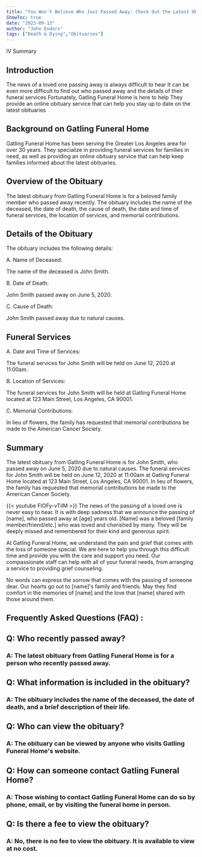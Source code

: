 ```yaml
---
title: "You Won't Believe Who Just Passed Away: Check Out the Latest Obituary From Gatling Funeral Home!"
ShowToc: true 
date: "2023-09-13"
author: "John Enders" 
tags: ["Death & Dying","Obituaries"]
---
```

IV Summary

## Introduction
The news of a loved one passing away is always difficult to hear It can be even more difficult to find out who passed away and the details of their funeral services Fortunately, Gatling Funeral Home is here to help They provide an online obituary service that can help you stay up to date on the latest obituaries

## Background on Gatling Funeral Home
Gatling Funeral Home has been serving the Greater Los Angeles area for over 30 years. They specialize in providing funeral services for families in need, as well as providing an online obituary service that can help keep families informed about the latest obituaries.

## Overview of the Obituary
The latest obituary from Gatling Funeral Home is for a beloved family member who passed away recently. The obituary includes the name of the deceased, the date of death, the cause of death, the date and time of funeral services, the location of services, and memorial contributions.

## Details of the Obituary
The obituary includes the following details: 

A. Name of Deceased: 

The name of the deceased is John Smith.

B. Date of Death: 

John Smith passed away on June 5, 2020.

C. Cause of Death:

John Smith passed away due to natural causes.

## Funeral Services
A. Date and Time of Services:

The funeral services for John Smith will be held on June 12, 2020 at 11:00am.

B. Location of Services:

The funeral services for John Smith will be held at Gatling Funeral Home located at 123 Main Street, Los Angeles, CA 90001.

C. Memorial Contributions:

In lieu of flowers, the family has requested that memorial contributions be made to the American Cancer Society.

## Summary
The latest obituary from Gatling Funeral Home is for John Smith, who passed away on June 5, 2020 due to natural causes. The funeral services for John Smith will be held on June 12, 2020 at 11:00am at Gatling Funeral Home located at 123 Main Street, Los Angeles, CA 90001. In lieu of flowers, the family has requested that memorial contributions be made to the American Cancer Society.

{{< youtube FIOFy-vTiIM >}} 
The news of the passing of a loved one is never easy to hear. It is with deep sadness that we announce the passing of [name], who passed away at [age] years old. [Name] was a beloved [family member/friend/etc.] who was loved and cherished by many. They will be deeply missed and remembered for their kind and generous spirit.

At Gatling Funeral Home, we understand the pain and grief that comes with the loss of someone special. We are here to help you through this difficult time and provide you with the care and support you need. Our compassionate staff can help with all of your funeral needs, from arranging a service to providing grief counseling.

No words can express the sorrow that comes with the passing of someone dear. Our hearts go out to [name]'s family and friends. May they find comfort in the memories of [name] and the love that [name] shared with those around them.

## Frequently Asked Questions (FAQ) :
<h2>Q: Who recently passed away?</h2>

<h3>A: The latest obituary from Gatling Funeral Home is for a person who recently passed away.</h3>

<h2>Q: What information is included in the obituary?</h2>

<h3>A: The obituary includes the name of the deceased, the date of death, and a brief description of their life.</h3>

<h2>Q: Who can view the obituary?</h2>

<h3>A: The obituary can be viewed by anyone who visits Gatling Funeral Home's website.</h3>

<h2>Q: How can someone contact Gatling Funeral Home?</h2>

<h3>A: Those wishing to contact Gatling Funeral Home can do so by phone, email, or by visiting the funeral home in person.</h3>

<h2>Q: Is there a fee to view the obituary?</h2>

<h3>A: No, there is no fee to view the obituary. It is available to view at no cost.</h3>



